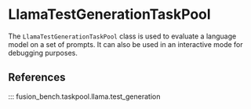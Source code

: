 # LlamaTestGenerationTaskPool

The `LlamaTestGenerationTaskPool` class is used to evaluate a language model on a set of prompts. It can also be used in an interactive mode for debugging purposes.

## References

::: fusion_bench.taskpool.llama.test_generation
